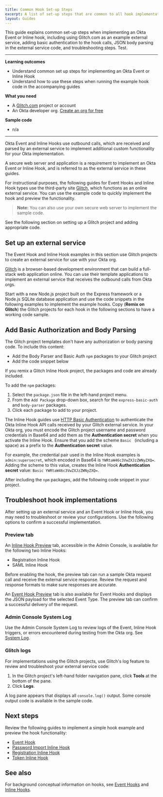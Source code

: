 ```yaml
---
title: Common Hook Set-up Steps
excerpt: A list of set-up steps that are common to all hook implementations.
layout: Guides
---
```


This guide explains common set-up steps when implementing an Okta Event or Inline hook, including using Glitch.com as an example external service, adding basic authentication to the hook calls, JSON body parsing in the external service code, and troubleshooting steps. Test.

---

**Learning outcomes**

* Understand common set up steps for implementing an Okta Event or Inline Hook
* Understand how to use these steps when running the example hook code in the accompanying guides

**What you need**

* A [Glitch.com](https://glitch.com) project or account
* An Okta developer org. [Create an org for free](https://developer.okta.com/signup/)

**Sample code**

* n/a

---

Okta Event and Inline Hooks use outbound calls, which are received and parsed by an external service to implement additional custom functionality for your Okta implementation.

A secure web server and application is a requirement to implement an Okta Event or Inline Hook, and is referred to as the external service in these guides.

For instructional purposes, the following guides for Event Hooks and Inline Hook types use the third-party site [Glitch](https://glitch.com), which functions as an online external service. You can use the example code to quickly implement the hook and preview the functionality.

> **Note:** You can also use your own secure web server to implement the sample code.

See the following section on setting up a Glitch project and adding appropriate code.

## Set up an external service

The Event Hook and Inline Hook examples in this section use Glitch projects to create an external service for use with your Okta org.

[Glitch](https://www.glitch.com) is a browser-based development environment that can build a full-stack web application online. You can use their template applications to implement an external service that receives the outbound calls from Okta orgs.

Start with a new Node.js project built on the Express framework or a Node.js SQLite database application and use the code snippets in the following examples to implement the example hooks. Copy (**Remix on Glitch**) the Glitch projects for each hook in the following sections to have a working code sample.

<StackSelector snippet="setup"/>

## Add Basic Authorization and Body Parsing

The Glitch project templates don't have any authorization or body parsing code. To include this content:

* Add the Body Parser and Basic Auth `npm` packages to your Glitch project
* Add the code snippet below

If you remix a Glitch Inline Hook project, the packages and code are already included.

To add the `npm` packages:

1. Select the `package.json` file in the left-hand project menu.
2. From the `Add Package` drop-down box, search for the `express-basic-auth` and `body-parser` packages.
3. Click each package to add to your project.

The Inline Hook guides use [HTTP Basic Authentication](/books/api-security/authn/api-authentication-options/#http-basic-authentication) to authenticate the Okta Inline Hook API calls received by your Glitch external service. In your Okta org, you must encode the Glitch project username and password credentials in Base64 and add them as the **Authentication secret** when you activate the Inline Hook. Ensure that you add the scheme `Basic ` (including a space) as a prefix to the **Authentication secret** value.

For example, the credential pair used in the Inline Hook examples is `admin:supersecret`, which encoded in Base64 is `YWRtaW46c3VwZXJzZWNyZXQ=`. Adding the scheme to this value, creates the Inline Hook **Authentication secret** value: `Basic YWRtaW46c3VwZXJzZWNyZXQ=`.

After including the `npm` packages, add the following code snippet in your project.

<StackSelector snippet="auth" noSelector/>

## Troubleshoot hook implementations

After setting up an external service and an Event Hook or Inline Hook, you may need to troubleshoot or review your configurations. Use the following options to confirm a successful implementation.

### Preview tab

An [Inline Hook Preview](https://help.okta.com/okta_help.htm?id=ext-preview-inline-hooks) tab, accessible in the Admin Console, is available for the following two Inline Hooks:

* Registration Inline Hook
* SAML Inline  Hook

Before enabling the hook, the preview tab can run a sample Okta request call and receive the external service response. Review the request and response formats to make sure responses are accurate.

An [Event Hook Preview](https://help.okta.com/okta_help.htm?id=ext-event-hooks-preview) tab is also available for Event Hooks and displays the JSON payload for the selected Event Type. The preview tab can confirm a successful delivery of the request.

### Admin Console System Log
Use the Admin Console System Log to review logs of the Event, Inline Hook triggers, or errors encountered during testing from the Okta org. See [System Log](https://help.okta.com/okta_help.htm?id=ext_Reports_SysLog).

### Glitch logs

For implementations using the Glitch projects, use Glitch's log feature to review and troubleshoot your external service code:

1. In the Glitch project's left-hand folder navigation pane, click **Tools** at the bottom of the pane.
2. Click **Logs**.

A log pane appears that displays all `console.log()` output. Some console output code is available in the sample code.

## Next steps

Review the following guides to implement a simple hook example and preview the hook functionality:

* [Event Hook](/docs/guides/event-hook-implementation/)
* [Password Import Inline Hook](/docs/guides/password-import-inline-hook/)
* [Registration Inline Hook](/docs/guides/registration-inline-hook/)
* [Token Inline Hook](/docs/guides/token-inline-hook/)

## See also

For background conceptual information on hooks, see [Event Hooks](/docs/concepts/event-hooks/) and [Inline Hooks](/docs/concepts/inline-hooks/).
